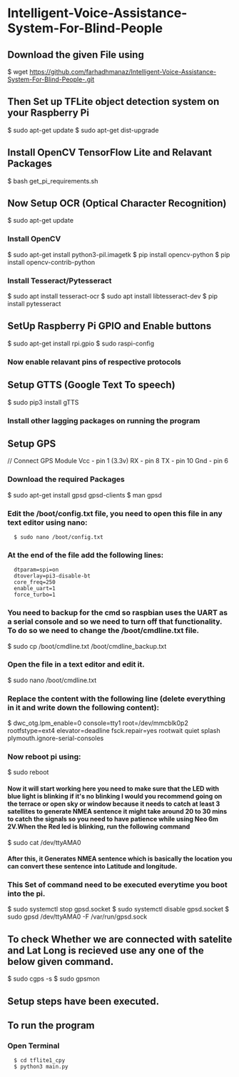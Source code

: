# Intelligent-Voice-Assistance-System-For-Blind-People

## Download the given File using 
  
   $ wget https://github.com/farhadhmanaz/Intelligent-Voice-Assistance-System-For-Blind-People-.git
  

## Then Set up TFLite object detection system on your Raspberry Pi
   $ sudo apt-get update
   $ sudo apt-get dist-upgrade
   
## Install OpenCV TensorFlow Lite and Relavant Packages
   $ bash get_pi_requirements.sh
   
## Now Setup OCR (Optical Character Recognition)

   $ sudo apt-get update
   ### Install OpenCV
   $ sudo apt-get install python3-pil.imagetk
   $ pip install opencv-python 
   $ pip install opencv-contrib-python
   ### Install Tesseract/Pytesseract
   $ sudo apt install tesseract-ocr
   $ sudo apt install libtesseract-dev
   $ pip install pytesseract
   
## SetUp Raspberry Pi GPIO and Enable buttons

   $ sudo apt-get install rpi.gpio
   $ sudo raspi-config 
   ### Now enable relavant pins of respective protocols 

## Setup GTTS (Google Text To speech)

   $  sudo pip3 install gTTS
   ### Install other lagging packages on running the program


## Setup GPS 
   // Connect GPS Module
      Vcc - pin 1 (3.3v)
      RX  - pin 8
      TX  - pin 10
      Gnd - pin 6 
### Download the required Packages 
   $ sudo apt-get install gpsd gpsd-clients
   $ man gpsd
### Edit the /boot/config.txt file, you need to open this file in any text editor  using nano:
      $ sudo nano /boot/config.txt
### At the end of the file add the following lines:
      dtparam=spi=on
      dtoverlay=pi3-disable-bt
      core_freq=250
      enable_uart=1
      force_turbo=1
      
 ### You need to backup for the cmd so raspbian uses the UART as a serial console and so we need to turn off that functionality. To do so we need to change the      /boot/cmdline.txt file. 
 
   $ sudo cp /boot/cmdline.txt /boot/cmdline_backup.txt
### Open the file in a text editor and edit it.
   $ sudo nano /boot/cmdline.txt
### Replace the content with the following line (delete everything in it and write down the following content):
   $ dwc_otg.lpm_enable=0 console=tty1 root=/dev/mmcblk0p2 rootfstype=ext4 elevator=deadline fsck.repair=yes rootwait quiet splash plymouth.ignore-serial-consoles
### Now reboot pi using:
   $ sudo reboot
#### Now it will start working here you need to make sure that the LED with blue light is blinking if it's no blinking I would you recommend going on the terrace or open sky or window because it needs to catch at least 3 satellites to generate NMEA sentence it might take around 20 to 30 mins to catch the  signals so you need to have patience while using Neo 6m 2V.When the Red led is blinking, run the following command

   $ sudo cat /dev/ttyAMA0
   
#### After this, it Generates NMEA sentence which is basically the location you can convert these sentence into Latitude and longitude.
 
 ### This Set of command need to be executed everytime you boot into the pi.
 
   $ sudo systemctl stop gpsd.socket
   $ sudo systemctl disable gpsd.socket
   $ sudo gpsd /dev/ttyAMA0 -F /var/run/gpsd.sock

## To check Whether we are connected with satelite and Lat Long is recieved use any one of the below given command.

 $ sudo cgps -s
 $ sudo gpsmon
 


## Setup steps have been executed. 

## To run the program 
   ### Open Terminal
      $ cd tflite1_cpy
      $ python3 main.py
      
      

